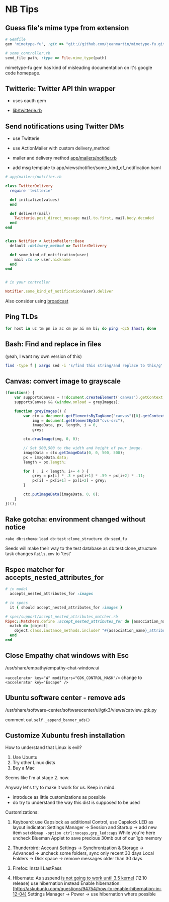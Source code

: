 NB Tips
=======


Guess file's mime type from extension
-------------------------------------

```ruby
# Gemfile
gem 'mimetype-fu', :git => "git://github.com/jeanmartin/mimetype-fu.git", :require => 'mimetype_fu'

# some_controller.rb
send_file path, :type => File.mime_type(path)
```

mimetype-fu gem has kind of misleading documentation on it's google
code homepage.


Twitterie: Twitter API thin wrapper
-----------------------------------

* uses oauth gem

* [lib/twitterie.rb](https://github.com/tepoga/nb_tips/blob/master/lib/twitterie.rb)


Send notifications using Twitter DMs
------------------------------------

* use Twitterie
* use ActionMailer with custom delivery_method

* mailer and delivery method [app/mailers/notifier.rb](https://github.com/tepoga/nb_tips/blob/master/app/mailers/notifier.rb)
* add msg template to app/views/notifier/some_kind_of_notification.haml

```ruby
# app/mailers/notifier.rb

class TwitterDelivery
  require 'twitterie'

  def initialize(values)
  end

  def deliver!(mail)
    Twitterie.post_direct_message mail.to.first, mail.body.decoded
  end
end


class Notifier < ActionMailer::Base
  default :delivery_method => TwitterDelivery

  def some_kind_of_notification(user)
    mail :to => user.nickname
  end
end


# in your controller

Notifier.some_kind_of_notification(user).deliver
```

Also consider using [broadcast](https://github.com/futuresimple/broadcast)


Ping TLDs
---------

```bash
for host in uz tm pn io ac cm pw ai mn bi; do ping -qc5 $host; done
```


Bash: Find and replace in files
-------------------------------

(yeah, I want my own version of this)

```bash
find -type f | xargs sed -i 's/find this string/and replace to this/g'
```

Canvas: convert image to grayscale
----------------------------------

```javascript
(function() {
    var supportsCanvas = !!document.createElement('canvas').getContext;
    supportsCanvas && (window.onload = greyImages);

    function greyImages() {
        var ctx = document.getElementsByTagName("canvas")[0].getContext('2d'),
            img = document.getElementById("cvs-src"),
            imageData, px, length, i = 0,
            grey;

        ctx.drawImage(img, 0, 0);

        // Set 500,500 to the width and height of your image.
        imageData = ctx.getImageData(0, 0, 500, 500);
        px = imageData.data;
        length = px.length;

        for ( ; i < length; i+= 4 ) {
            grey = px[i] * .3 + px[i+1] * .59 + px[i+2] * .11;
            px[i] = px[i+1] = px[i+2] = grey;
        }

        ctx.putImageData(imageData, 0, 0);
    }
})();
```

Rake gotcha: environment changed without notice
-----------------------------------------------

```bash
rake db:schema:load db:test:clone_structure db:seed_fu
```

Seeds will make their way to the test database as
db:test:clone_structure task changes `Rails.env` to 'test'


Rspec matcher for accepts_nested_attributes_for
-----------------------------------------------

```ruby
# in model
  accepts_nested_attributes_for :images

# in specs
  it { should accept_nested_attributes_for :images }

# spec/support/accept_nested_attributes_matcher.rb
RSpec::Matchers.define :accept_nested_attributes_for do |association_name|
  match do |object|
    object.class.instance_methods.include? "#{association_name}_attributes="
  end
end

```


Close Empathy chat windows with Esc
-----------------------------------

/usr/share/empathy/empathy-chat-window.ui

`<accelerator key="W" modifiers="GDK_CONTROL_MASK"/>`
change to
`<accelerator key="Escape" />`


## Ubuntu software center - remove ads ##

/usr/share/software-center/softwarecenter/ui/gtk3/views/catview_gtk.py

comment out `self._append_banner_ads()`


Customize Xubuntu fresh installation
------------------------------------

How to understand that Linux is evil?

1. Use Ubuntu
2. Try other Linux dists
3. Buy a Mac

Seems like I'm at stage 2. now.

Anyway let's try to make it work for us. Keep in mind: 

* introduce as little customizations as possible
* do try to understand the way this dist is supposed to be used

Customizations:

1. Keyboard: use Capslock as additional Control, use Capslock LED as layout indicator:
    Settings Manager -> Session and Startup -> add new item
    `setxkbmap -option ctrl:nocaps,grp_led:caps`
    While you're here uncheck Blueman Applet to save precious 30mb out of our 1gb memory

2. Thunderbird:
    Account Settings -> Synchronization & Storage -> Advanced -> uncheck some folders, sync only recent 30 days
                        Local Folders -> Disk space -> remove messages older than 30 days

3. Firefox:
    Install LastPass

4. Hibernate:
    As suspend [is not going to work until 3.5 kernel](https://bugs.launchpad.net/ubuntu/+source/hibernate/+bug/992229/comments/2) (12.10 release) use hibernation instead
    Enable hibernation: [http://askubuntu.com/questions/94754/how-to-enable-hibernation-in-12-04]
    Settings Manager -> Power -> use hibernation where possible
